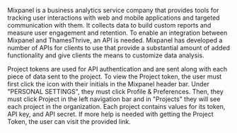 Mixpanel is a business analytics service company that provides tools for tracking user interactions with web and mobile applications and targeted communication with them. It collects data to build custom reports and measure user engagement and retention. To enable an integration between Mixpanel and ThamesThrive, an API is needed. Mixpanel has developed a number of APIs for clients to use that provide a substantial amount of added functionality and give clients the means to customize data analysis. 

Project tokens are used for API authentication and are sent along with each piece of data sent to the project. To view the Project token, the user must first click the icon with their initials in the Mixpanel header bar. Under "PERSONAL SETTINGS", they must click Profile & Preferences. Then, they must click Project in the left navigation bar and in "Projects" they will see each project in the organization. Each project contains values for its token, API key, and API secret. If more help is needed with getting the Project Token, the user can visit the provided link.
